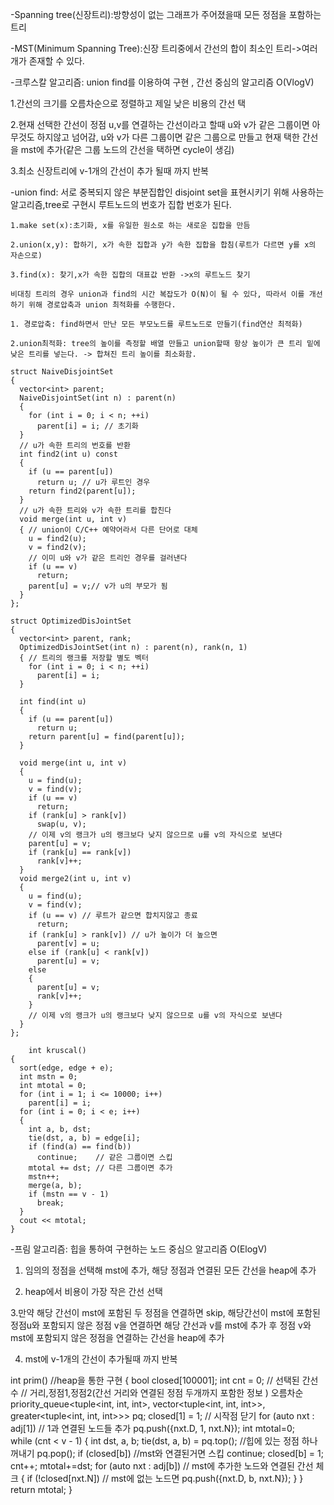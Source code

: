 -Spanning tree(신장트리):방향성이 없는 그래프가 주어졌을때 모든 정점을 포함하는 트리

-MST(Minimum Spanning Tree):신장 트리중에서 간선의 합이 최소인 트리->여러개가 존재할 수 있다.

-크루스칼 알고리즘: union find를 이용하여 구현 , 간선 중심의 알고리즘  O(VlogV)

  1.간선의 크기를 오름차순으로 정렬하고 제일 낮은 비용의 간선 택

  2.현재 선택한 간선이 정점 u,v를 연결하는 간선이라고 할때 u와 v가 같은 그룹이면 아무것도 하지않고 넘어감, u와 v가 다른 그룹이면 같은 그룹으로 만들고 현재 택한 간선을 mst에 추가(같은 그룹 노드의 간선을 택하면 cycle이 생김)

  3.최소 신장트리에 v-1개의 간선이 추가 될때 까지 반복

  -union find: 서로 중복되지 않은 부분집합인 disjoint set을 표현시키기 위해 사용하는 알고리즘,tree로 구현시 루트노드의 번호가 집합 번호가 된다.
    
    1.make set(x):초기화, x를 유일한 원소로 하는 새로운 집합을 만듬

    2.union(x,y): 합하기, x가 속한 집합과 y가 속한 집합을 합침(루트가 다르면 y를 x의 자손으로)

    3.find(x): 찾기,x가 속한 집합의 대표값 반환 ->x의 루트노드 찾기

    비대칭 트리의 경우 union과 find의 시간 복잡도가 O(N)이 될 수 있다, 따라서 이를 개선하기 위해 경로압축과 union 최적화를 수행한다.

    1. 경로압축: find하면서 만난 모든 부모노드를 루트노드로 만들기(find연산 최적화)

    2.union최적화: tree의 높이를 측정할 배열 만들고 union할때 항상 높이가 큰 트리 밑에 낮은 트리를 넣는다. -> 합쳐진 트리 높이를 최소화함.

```
struct NaiveDisjointSet
{
  vector<int> parent;
  NaiveDisjointSet(int n) : parent(n)
  {
    for (int i = 0; i < n; ++i)
      parent[i] = i; // 초기화
  }
  // u가 속한 트리의 번호를 반환
  int find2(int u) const
  {
    if (u == parent[u])
      return u; // u가 루트인 경우
    return find2(parent[u]);
  }
  // u가 속한 트리와 v가 속한 트리를 합친다
  void merge(int u, int v)
  { // union이 C/C++ 예약어라서 다른 단어로 대체
    u = find2(u);
    v = find2(v);
    // 이미 u와 v가 같은 트리인 경우를 걸러낸다
    if (u == v)
      return;
    parent[u] = v;// v가 u의 부모가 됨 
  }
};

struct OptimizedDisJointSet
{
  vector<int> parent, rank;
  OptimizedDisJointSet(int n) : parent(n), rank(n, 1)
  { // 트리의 랭크를 저장할 별도 벡터
    for (int i = 0; i < n; ++i)
      parent[i] = i;
  }

  int find(int u)
  {
    if (u == parent[u])
      return u;
    return parent[u] = find(parent[u]);
  }

  void merge(int u, int v)
  {
    u = find(u);
    v = find(v);
    if (u == v)
      return;
    if (rank[u] > rank[v])
      swap(u, v);
    // 이제 v의 랭크가 u의 랭크보다 낮지 않으므로 u를 v의 자식으로 보낸다
    parent[u] = v;
    if (rank[u] == rank[v])
      rank[v]++;
  }
  void merge2(int u, int v)
  {
    u = find(u);
    v = find(v);
    if (u == v) // 루트가 같으면 합치지않고 종료
      return;
    if (rank[u] > rank[v]) // u가 높이가 더 높으면
      parent[v] = u;
    else if (rank[u] < rank[v])
      parent[u] = v;
    else
    {
      parent[u] = v;
      rank[v]++;
    }
    // 이제 v의 랭크가 u의 랭크보다 낮지 않으므로 u를 v의 자식으로 보낸다
  }
};
```
```
    int kruscal()
{
  sort(edge, edge + e);
  int mstn = 0;
  int mtotal = 0;
  for (int i = 1; i <= 10000; i++)
    parent[i] = i;
  for (int i = 0; i < e; i++)
  {
    int a, b, dst;
    tie(dst, a, b) = edge[i];
    if (find(a) == find(b))
      continue;    // 같은 그룹이면 스킵
    mtotal += dst; // 다른 그룹이면 추가
    mstn++;
    merge(a, b);
    if (mstn == v - 1)
      break;
  }
  cout << mtotal;
}
```

-프림 알고리즘: 힙을 통하여 구현하는 노드 중심으 알고리즘  O(ElogV)

  1. 임의의 정점을 선택해 mst에 추가, 해당 정점과 연결된 모든 간선을 heap에 추가

  2. heap에서 비용이 가장 작은 간선 선택

  3.만약 해당 간선이 mst에 포함된 두 정점을 연결하면 skip, 해당간선이 mst에 포함된 정점u와 포함되지 않은 정점 v을 연결하면 해당 간선과 v를 mst에 추가 후 정점 v와 mst에 포함되지 않은 정점을 연결하는 간선을 heap에 추가

  4. mst에 v-1개의 간선이 추가될때 까지 반복 


int prim() //heap을 통한 구현 
{
  bool closed[100001];
  int cnt = 0; // 선택된 간선 수
  // 거리,정점1,정점2(간선 거리와 연결된 정점 두개까지 포함한 정보 ) 오름차순
  priority_queue<tuple<int, int, int>, vector<tuple<int, int, int>>, greater<tuple<int, int, int>>> pq;
  closed[1] = 1;          // 시작점 닫기
  for (auto nxt : adj[1]) // 1과 연결된 노드들 추가
    pq.push({nxt.D, 1, nxt.N});
  int mtotal=0;  
  while (cnt < v - 1)
  { 
    int dst, a, b;
    tie(dst, a, b) = pq.top(); //힙에 있는 정점 하나 꺼내기 
    pq.pop();
    if (closed[b]) //mst와 연결된거면 스킵 
      continue;
    closed[b] = 1;
    cnt++;
    mtotal+=dst;
    for (auto nxt : adj[b]) // mst에 추가한 노드와 연결된 간선 체크
    {
      if (!closed[nxt.N]) // mst에 없는 노드면
        pq.push({nxt.D, b, nxt.N});
    }
  }
  return mtotal; 
}

    
